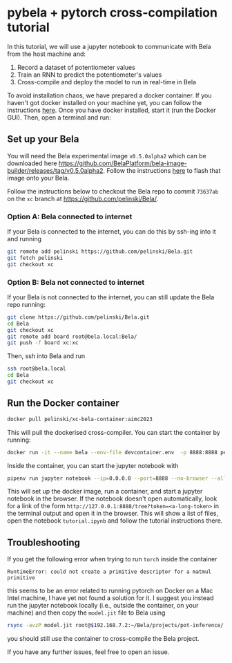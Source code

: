 # pybela + pytorch cross-compilation tutorial

In this tutorial, we will use a jupyter notebook to communicate with Bela from the host machine and:

1. Record a dataset of potentiometer values
2. Train an RNN to predict the potentiometer's values
3. Cross-compile and deploy the model to run in real-time in Bela

To avoid installation chaos, we have prepared a docker container. If you haven't got docker installed on your machine yet, you can follow the instructions [here](https://docs.docker.com/engine/install/). Once you have docker installed, start it (run the Docker GUI). Then, open a terminal and run:

## Set up your Bela

You will need the Bela experimental image `v0.5.0alpha2` which can be downloaded here https://github.com/BelaPlatform/bela-image-builder/releases/tag/v0.5.0alpha2. Follow the instructions [here](https://learn.bela.io/using-bela/bela-techniques/managing-your-sd-card/#flash-an-sd-card-using-balena-etcher) to flash that image onto your Bela.

Follow the instructions below to checkout the Bela repo to commit `73637ab` on the `xc` branch at https://github.com/pelinski/Bela/.

### Option A: Bela connected to internet

If your Bela is connected to the internet, you can do this by ssh-ing into it and running

```bash
git remote add pelinski https://github.com/pelinski/Bela.git
git fetch pelinski
git checkout xc
```

### Option B: Bela not connected to internet

If your Bela is not connected to the internet, you can still update the Bela repo running:

```bash
git clone https://github.com/pelinski/Bela.git
cd Bela
git checkout xc
git remote add board root@bela.local:Bela/
git push -f board xc:xc
```

Then, ssh into Bela and run

```bash
ssh root@bela.local
cd Bela
git checkout xc
```

## Run the Docker container

```bash
docker pull pelinski/xc-bela-container:aimc2023
```

This will pull the dockerised cross-compiler. You can start the container by running:

```bash
docker run -it --name bela --env-file devcontainer.env  -p 8888:8888 pelinski/xc-bela-container:aimc2023
```

Inside the container, you can start the jupyter notebook with

```bash
pipenv run jupyter notebook --ip=0.0.0.0 --port=8888 --no-browser --allow-root
```

This will set up the docker image, run a container, and start a jupyter notebook in the browser. If the notebook doesn't open automatically, look for a link of the form `http://127.0.0.1:8888/tree?token=<a-long-token>` in the terminal output and open it in the browser. This will show a list of files, open the notebook `tutorial.ipynb` and follow the tutorial instructions there.

## Troubleshooting

If you get the following error when trying to run `torch` inside the container

```
RuntimeError: could not create a primitive descriptor for a matmul primitive
```

this seems to be an error related to running pytorch on Docker on a Mac Intel machine, I have yet not found a solution for it. I suggest you instead run the jupyter notebook locally (i.e., outside the container, on your machine) and then copy the `model.jit` file to Bela using

```bash
rsync -avzP model.jit root@$192.168.7.2:~/Bela/projects/pot-inference/
```

you should still use the container to cross-compile the Bela project.

If you have any further issues, feel free to open an issue.
